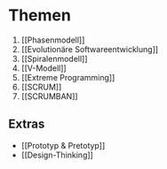# Themen
1. [[Phasenmodell]]
2. [[Evolutionäre Softwareentwicklung]]
3. [[Spiralenmodell]]
4. [[V-Modell]]
5. [[Extreme Programming]]
6. [[SCRUM]]
7. [[SCRUMBAN]]

## Extras
- [[Prototyp & Pretotyp]]
- [[Design-Thinking]]